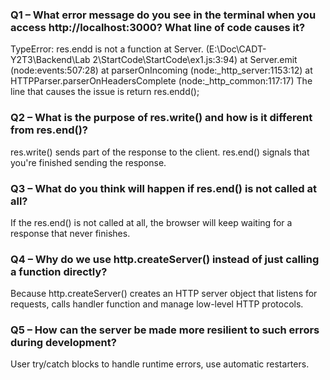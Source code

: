 ### Q1 – What error message do you see in the terminal when you access http://localhost:3000? What line of code causes it?
TypeError: res.endd is not a function
 at Server.<anonymous> (E:\Doc\CADT-Y2T3\Backend\Lab
2\StartCode\StartCode\ex1.js:3:94)
 at Server.emit (node:events:507:28)
 at parserOnIncoming (node:_http_server:1153:12)
 at HTTPParser.parserOnHeadersComplete (node:_http_common:117:17)
The line that causes the issue is return res.endd();
### Q2 – What is the purpose of res.write() and how is it different from res.end()?
res.write() sends part of the response to the client.
res.end() signals that you're finished sending the response.
### Q3 – What do you think will happen if res.end() is not called at all?
If the res.end() is not called at all, the browser will keep waiting for a response that never
finishes.
### Q4 – Why do we use http.createServer() instead of just calling a function directly?
 Because http.createServer() creates an HTTP server object that listens for requests, calls
handler function and manage low-level HTTP protocols.
### Q5 – How can the server be made more resilient to such errors during development?
User try/catch blocks to handle runtime errors, use automatic restarters.
